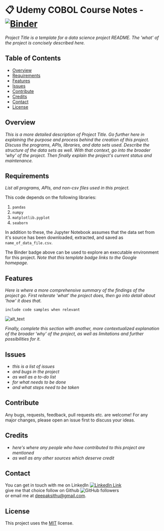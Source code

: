 # :clipboard: Udemy COBOL Course Notes -  [![Binder](https://mybinder.org/badge_logo.svg)](https://www.google.com)
_Project Title is a template for a data science project README. The 'what' of the project is concisely described here._ 

## Table of Contents
- [Overview](#overview)
- [Requirements](#requirements) 
- [Features](#features)
- [Issues](#issues) 
- [Contribute](#contribute) 
- [Credits](#credits)
- [Contact](#contact)
- [License](#license)


## Overview
_This is a more detailed description of Project Title. Go further here in explaining the purpose and process behind the creation of this project. Discuss the programs, APIs, libraries, and data sets used. Describe the structure of the data sets as well. With that context, go into the broader 'why' of the project. Then finally explain the project's current status and maintenance._

## Requirements
_List all programs, APIs, and non-csv files used in this project._

This code depends on the following libraries:
1. `pandas`
2. `numpy`
3. `matplotlib.pyplot`
4. `seaborn`

In addition to these, the Jupyter Notebook assumes that the data set from it's source has been downloaded, extracted, and saved as `name_of_data_file.csv`.

The Binder badge above can be used to explore an executable environment for this project. _Note that this template badge links to the Google homepage._

## Features
_Here is where a more comprehensive summary of the findings of the project go. First reiterate 'what' the project does, then go into detail about 'how' it does that._
```
include code samples when relevant
```
![alt_text](/Annotation105829.png?raw=true "and images/screenshots")

_Finally, complete this section with another, more contextualized explanation of the broader 'why' of the project, as well as limitations and further possibilities for it._

## Issues
- _this is a list of issues_
- _and bugs in the project_
- _as well as a to-do list_
- _for what needs to be done_
- _and what steps need to be taken_

## Contribute
Any bugs, requests, feedback, pull requests etc. are welcome! For any major changes, please open an issue first to discuss your ideas.

## Credits
- _here's where any people who have contributed to this project are mentioned_
- _as well as any other sources which deserve credit_

## Contact
You can get in touch with me on LinkedIn [![LinkedIn Link](https://img.shields.io/badge/Connect-deepaksithu-blue.svg?logo=linkedin&longCache=true&style=social&label=Connect
)](https://www.linkedin.com/in/deepaksithu) <br>
give me that choice follow on Github      ![GitHub followers](https://img.shields.io/github/followers/deepaksithu?style=social)<br>
or email me at deepaksithu@gmail.com.

## License
This project uses the [MIT](https://choosealicense.com/licenses/mit/) license. 
